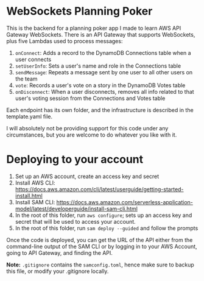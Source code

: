 # WebSockets Planning Poker

This is the backend for a planning poker app I made to learn AWS API Gateway WebSockets. There is an API Gateway that supports WebSockets, plus five Lambdas used to process messages:

1. `onConnect`: Adds a record to the DynamoDB Connections table when a user connects
2. `setUserInfo`: Sets a user's name and role in the Connections table
3. `sendMessage`: Repeats a message sent by one user to all other users on the team
4. `vote`: Records a user's vote on a story in the DynamoDB Votes table
5. `onDisconnect`: When a user disconnects, removes all info related to that user's voting session from the Connections and Votes table

Each endpoint has its own folder, and the infrastructure is described in the template.yaml file.

I will absolutely not be providing support for this code under any circumstances, but you are welcome to do whatever you like with it.

# Deploying to your account

1. Set up an AWS account, create an access key and secret
2. Install AWS CLI: https://docs.aws.amazon.com/cli/latest/userguide/getting-started-install.html
3. Install SAM CLI: https://docs.aws.amazon.com/serverless-application-model/latest/developerguide/install-sam-cli.html
4. In the root of this folder, run `aws configure`; sets up an access key and secret that will be used to access your account.
5. In the root of this folder, run `sam deploy --guided` and follow the prompts

Once the code is deployed, you can get the URL of the API either from the command-line output of the SAM CLI or by logging in to your AWS Account, going to API Gateway, and finding the API.

**Note:** `.gitignore` contains the `samconfig.toml`, hence make sure to backup this file, or modify your .gitignore locally.